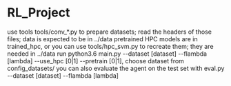 # RL_Project
use tools tools/conv_*.py to prepare datasets; read the headers of those files; data is expected to be in ../data
pretrained HPC models are in trained_hpc, or you can use tools/hpc_svm.py to recreate them; they are needed in ../data
run python3.6 main.py --dataset [dataset] --flambda [lambda] --use_hpc [0|1] --pretrain [0|1], choose dataset from config_datasets/
you can also evaluate the agent on the test set with eval.py --dataset [dataset] --flambda [lambda]
